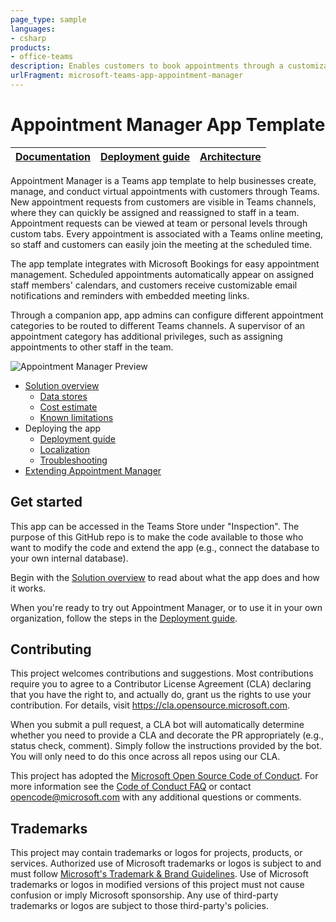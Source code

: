 ```yaml
---
page_type: sample
languages:
- csharp
products:
- office-teams
description: Enables customers to book appointments through a customizable UI and allows companies to manage appointments through Bookings
urlFragment: microsoft-teams-app-appointment-manager
---
```


# Appointment Manager App Template

| [Documentation](https://github.com/OfficeDev/microsoft-teams-apps-appointment-manager/wiki) | [Deployment guide](https://github.com/OfficeDev/microsoft-teams-apps-appointment-manager/wiki/Deployment-guide) | [Architecture](https://github.com/OfficeDev/microsoft-teams-apps-appointment-manager/wiki/Solution-overview) |
| ---- | ---- | ---- |

Appointment Manager is a Teams app template to help businesses create, manage, and conduct virtual appointments with customers through Teams. New appointment requests from customers are visible in Teams channels, where they can quickly be assigned and reassigned to staff in a team. Appointment requests can be viewed at team or personal levels through custom tabs. Every appointment is associated with a Teams online meeting, so staff and customers can easily join the meeting at the scheduled time.

The app template integrates with Microsoft Bookings for easy appointment management. Scheduled appointments automatically appear on assigned staff members' calendars, and customers receive customizable email notifications and reminders with embedded meeting links.

Through a companion app, app admins can configure different appointment categories to be routed to different Teams channels. A supervisor of an appointment category has additional privileges, such as assigning appointments to other staff in the team.

<!-- TODO: preview gif of app -->
![Appointment Manager Preview](https://github.com/OfficeDev/microsoft-teams-apps-appointment-manager/blob/main/Docs/Wiki/images/preview.gif)

* [Solution overview](solution-overview)
    * [Data stores](data-stores)
    * [Cost estimate](cost-estimate)
    * [Known limitations](known-limitations)
* Deploying the app
    * [Deployment guide](deployment-guide)
    * [Localization](localization)
    * [Troubleshooting](troubleshooting)
* [Extending Appointment Manager](taking-it-further) 



## Get started
This app can be accessed in the Teams Store under "Inspection". The purpose of this GitHub repo is to make the code available to those who want to modify the code and extend the app (e.g., connect the database to your own internal database).

Begin with the [Solution overview](https://github.com/OfficeDev/microsoft-teams-apps-inspection/wiki/Documentation) to read about what the app does and how it works.

When you're ready to try out Appointment Manager, or to use it in your own organization, follow the steps in the [Deployment guide](https://github.com/OfficeDev/microsoft-teams-apps-inspection/wiki/Deployment-Guide).

## Contributing

This project welcomes contributions and suggestions.  Most contributions require you to agree to a
Contributor License Agreement (CLA) declaring that you have the right to, and actually do, grant us
the rights to use your contribution. For details, visit https://cla.opensource.microsoft.com.

When you submit a pull request, a CLA bot will automatically determine whether you need to provide
a CLA and decorate the PR appropriately (e.g., status check, comment). Simply follow the instructions
provided by the bot. You will only need to do this once across all repos using our CLA.

This project has adopted the [Microsoft Open Source Code of Conduct](https://opensource.microsoft.com/codeofconduct/).
For more information see the [Code of Conduct FAQ](https://opensource.microsoft.com/codeofconduct/faq/) or
contact [opencode@microsoft.com](mailto:opencode@microsoft.com) with any additional questions or comments.

## Trademarks

This project may contain trademarks or logos for projects, products, or services. Authorized use of Microsoft 
trademarks or logos is subject to and must follow 
[Microsoft's Trademark & Brand Guidelines](https://www.microsoft.com/en-us/legal/intellectualproperty/trademarks/usage/general).
Use of Microsoft trademarks or logos in modified versions of this project must not cause confusion or imply Microsoft sponsorship.
Any use of third-party trademarks or logos are subject to those third-party's policies.



